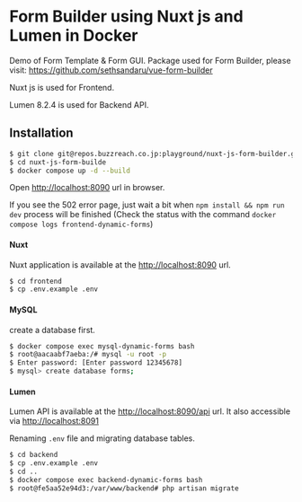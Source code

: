 # Form Builder using Nuxt js and Lumen in Docker

Demo of Form Template & Form GUI.
Package used for Form Builder, please visit: https://github.com/sethsandaru/vue-form-builder

Nuxt js is used for Frontend.

Lumen 8.2.4 is used for Backend API.

## Installation
```bash
$ git clone git@repos.buzzreach.co.jp:playground/nuxt-js-form-builder.git
$ cd nuxt-js-form-builde
$ docker compose up -d --build
```
Open [http://localhost:8090](http://localhost:8090) url in browser.

If you see the 502 error page, just wait a bit when `npm install && npm run dev` process will be finished (Check the status with the command `docker compose logs frontend-dynamic-forms`)

#### Nuxt
Nuxt application is available at the [http://localhost:8090](http://localhost:8090) url.

```bash
$ cd frontend
$ cp .env.example .env
```
#### MySQL
create a database first.

```bash
$ docker compose exec mysql-dynamic-forms bash
$ root@aacaabf7aeba:/# mysql -u root -p
$ Enter password: [Enter password 12345678]
$ mysql> create database forms;
```
#### Lumen
Lumen API is available at the [http://localhost:8090/api](http://localhost:8090/api) url. It also accessible via [http://localhost:8091](http://localhost:8091)

Renaming `.env` file and migrating database tables.
```bash
$ cd backend
$ cp .env.example .env
$ cd ..
$ docker compose exec backend-dynamic-forms bash
$ root@fe5aa52e94d3:/var/www/backend# php artisan migrate
```